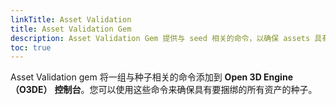 ```yaml
---
linkTitle: Asset Validation
title: Asset Validation Gem
description: Asset Validation Gem 提供与 seed 相关的命令，以确保 assets 具有用于 asset bundling 的有效 seed。
toc: true
---
```


 Asset Validation gem 将一组与种子相关的命令添加到 **Open 3D Engine （O3DE）** **控制台**。您可以使用这些命令来确保具有要捆绑的所有资产的种子。
